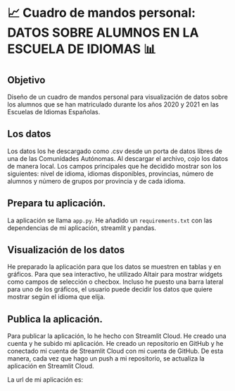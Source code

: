# 📈 Cuadro de mandos personal: DATOS SOBRE ALUMNOS EN LA ESCUELA DE IDIOMAS 📊

## Objetivo
Diseño de un cuadro de mandos personal para visualización de datos sobre los alumnos que se han matriculado durante los años 2020 y 2021 en las Escuelas de Idiomas Españolas.

## Los datos
Los datos los he descargado como .csv desde un porta de datos libres de una de las Comunidades Autónomas. Al descargar el archivo, cojo los datos de manera local. Los campos principales que he decidido mostrar son los siguientes: nivel de idioma, idiomas disponibles, provincias, número de alumnos y número de grupos por provincia y de cada idioma.

## Prepara tu aplicación.
La aplicación se llama `app.py`. He añadido un `requirements.txt` con las dependencias de mi aplicación, streamlit y pandas.

## Visualización de los datos
He preparado la aplicación para que los datos se muestren en tablas y en gráficos. Para que sea interactivo, he utilizado Altair para mostrar widgets como campos de selección o checbox. Incluso he puesto una barra lateral para uno de los gráficos, el usuario puede decidir los datos que quiere mostrar según el idioma que elija.

## Publica la aplicación.
Para publicar la aplicación, lo he hecho con Streamlit Cloud. He creado una cuenta y he subido mi aplicación. He creado un repositorio en GitHub y he conectado mi cuenta de Streamlit Cloud con mi cuenta de GitHub. De esta manera, cada vez que hago un push a mi repositorio, se actualiza la aplicación en Streamlit Cloud.

La url de mi aplicación es: 